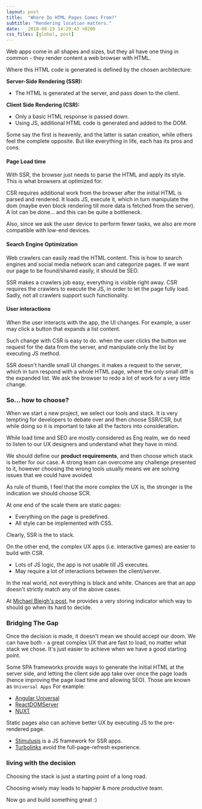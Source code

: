 ```yaml
---
layout: post
title:  "Where Do HTML Pages Comes From?"
subtitle: "Rendering location matters."
date:   2018-08-15 14:29:43 +0200
css_files: [global, post]
---
```


Web apps come in all shapes and sizes, but they all have one thing in common -
they render content a web browser with HTML.

Where this HTML code is generated is defined by the chosen architecture:

**Server-Side Rendering (SSR):**
- The HTML is generated at the server, and pass down to the client.

**Client Side Rendering (CSR):**
- Only a basic HTML response is passed down.
- Using JS, additional HTML code is generated and added to the DOM.

Some say the first is heavenly, and the latter is satan creation, while others feel
the complete opposite. But like everything in life, each has its pros and
cons.

#### Page Load time

With SSR, the browser just needs to parse the HTML and apply its style. This is
what browsers at optimized for.

CSR requires additional work from the browser after the initial HTML is parsed
and rendered. It loads JS, execute it, which in turn manipulate the dom (maybe
even block rendering till more data is fetched from the server). A
lot can be done... and this can be quite a bottleneck.

Also, since we ask the user device to perform fewer tasks, we also are more
compatible with low-end devices.

#### Search Engine Optimization
Web crawlers can easily read the HTML content. This is how to search engines and social
media network scan and categorize pages. If we want our page to be
found/shared easily, it should be SEO.

SSR makes a crawlers job easy, everything is visible right away.
CSR requires the crawlers to execute the JS, in order to let the page fully
load. Sadly, not all crawlers support such functionality.

#### User interactions
When the user interacts with the app, the UI changes. For example, a user may
click a button that expands a list content.

Such change with CSR is easy to do. when the user clicks the button we request
for the data from the server, and manipulate only the list by executing JS
method.

SSR doesn't handle small UI changes. it makes a request to the server, which in turn
respond with a whole HTML page, where the only small diff is the expanded list.
We ask the browser to redo a lot of work for a very little change.

### So... how to choose?

When we start a new project, we select our tools and stack. It is very tempting
for developers to debate over and then choose SSR/CSR, but while doing so it is
important to take all the factors into consideration.

While load time and SEO are mostly considered as Eng realm, we do need to
listen to our UX designers and understand what they have in mind.

We should define our **product requirements**, and then choose which stack is
better for our case. A strong team can overcome any challenge presented to it,
however choosing the wrong tools usually means we are solving issues that
we could have avoided.

As rule of thumb, I feel that the more complex the UX is, the stronger is the
indication we should choose SCR.

At one end of the scale there are static pages:
- Everything on the page is predefined.
- All style can be implemented with CSS.

Clearly, SSR is the to stack.

On the other end, the complex UX apps (i.e. interactive games) are easier to
build with CSR.
- Lots of JS logic, the app is not usable till JS executes.
- May require a lot of interactions between the client/server.

In the real world, not everything is black and white. Chances are that an app doesn't strictly match any of the above cases.

At [Michael Bleigh's post]((https://blog.usejournal.com/when-should-i-server-side-render-c2a383ff2d0f)),
he provides a very storing indicator which way to should go when its hard to
decide.

### Bridging The Gap
Once the decision is made, it doesn't mean we should accept our doom. We can
have both - a great complex UX that are fast to load, no matter what stack we
chose. It's just easier to achieve when we have a good starting point.

Some SPA frameworks provide ways to generate the initial HTML at the server
side, and letting the client side app take over once the page loads (hence
improving the page load time and allowing SEO). Those are known as
`Universal Apps` For example:

- [Angular Universal](https://angular.io/guide/universal)
- [ReactDOMServer](https://reactjs.org/docs/react-dom-server.html)
- [NUXT](https://nuxtjs.org/)

Static pages also can achieve better UX by executing JS to the pre-rendered
page.

 - [Stimulusjs](https://stimulusjs.org/) is a JS framework for SSR apps.
 - [Turbolinks](https://github.com/turbolinks/turbolinks) avoid the
 full-page-refresh experience.


### living with the decision

Choosing the stack is just a starting point of a long road.

Choosing wisely may leads to happier & more productive team.

Now go and build something great :)
